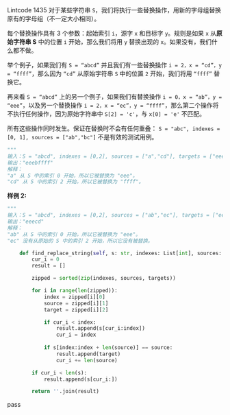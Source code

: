Lintcode 1435
对于某些字符串 `S`，我们将执行一些替换操作，用新的字母组替换原有的字母组（不一定大小相同）。

每个替换操作具有 3 个参数：起始索引 `i`，源字 `x` 和目标字 `y`。规则是如果 `x` 从**原始字符串 S** 中的位置 `i` 开始，那么我们将用 `y` 替换出现的 `x`。如果没有，我们什么都不做。

举个例子，如果我们有 `S = “abcd”` 并且我们有一些替换操作 `i = 2，x = “cd”，y = “ffff”`，那么因为 `“cd”` 从原始字符串 `S` 中的位置 `2` 开始，我们将用 `“ffff”` 替换它。

再来看 `S = “abcd”` 上的另一个例子，如果我们有替换操作 `i = 0，x = “ab”，y = “eee”`，以及另一个替换操作 `i = 2，x = “ec”，y = “ffff”`，那么第二个操作将不执行任何操作，因为原始字符串中 `S[2] = 'c'`，与 `x[0] = 'e'` 不匹配。

所有这些操作同时发生。保证在替换时不会有任何重叠： `S = "abc", indexes = [0, 1], sources = ["ab","bc"]` 不是有效的测试用例。


```python
"""
输入：S = "abcd", indexes = [0,2], sources = ["a","cd"], targets = ["eee","ffff"]
输出："eeebffff"
解释：
"a" 从 S 中的索引 0 开始，所以它被替换为 "eee"。
"cd" 从 S 中的索引 2 开始，所以它被替换为 "ffff"。
```
**样例 2:**
```python
"""
输入：S = "abcd", indexes = [0,2], sources = ["ab","ec"], targets = ["eee","ffff"]
输出："eeecd"
解释：
"ab" 从 S 中的索引 0 开始，所以它被替换为 "eee"。
"ec" 没有从原始的 S 中的索引 2 开始，所以它没有被替换。
```


```python
    def find_replace_string(self, s: str, indexes: List[int], sources: List[str], targets: List[str]) -> str:
        cur_i = 0
        result = []

        zipped = sorted(zip(indexes, sources, targets))

        for i in range(len(zipped)):
            index = zipped[i][0]
            source = zipped[i][1]
            target = zipped[i][2]

            if cur_i < index:
                result.append(s[cur_i:index])
                cur_i = index
            
            if s[index:index + len(source)] == source:
                result.append(target)
                cur_i += len(source)

        if cur_i < len(s):
            result.append(s[cur_i:])

        return ''.join(result)
```
pass